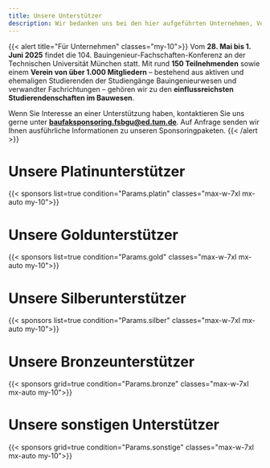 ```yaml
---
title: Unsere Unterstützer
description: Wir bedanken uns bei den hier aufgeführten Unternehmen, Vereinen und Organisationen herzlich für Ihre Unterstützung, ohne deren die Durchführung der 104. BauFaK in München nicht möglich wäre. Worte dieser Sponsoren findet ihr hier auf der Webseite, auf Flyern in den Willkommenstüten, im Pre- und Endreader und an vielen weiteren Stellen.
---
```


{{< alert title="Für Unternehmen" classes="my-10">}}
Vom **28. Mai bis 1. Juni 2025** findet die 104. Bauingenieur-Fachschaften-Konferenz an der Technischen Universität München statt. Mit rund **150 Teilnehmenden** sowie einem **Verein von über 1.000 Mitgliedern** – bestehend aus aktiven und ehemaligen Studierenden der Studiengänge Bauingenieurwesen und verwandter Fachrichtungen – gehören wir zu den **einflussreichsten Studierendenschaften im Bauwesen**.

Wenn Sie Interesse an einer Unterstützung haben, kontaktieren Sie uns gerne unter **[baufaksponsoring.fsbgu@ed.tum.de](mailto:baufaksponsoring.fsbgu@ed.tum.de)**. Auf Anfrage senden wir Ihnen ausführliche Informationen zu unseren Sponsoringpaketen.
{{< /alert >}}

# Unsere Platinunterstützer

{{< sponsors list=true condition="Params.platin" classes="max-w-7xl mx-auto my-10">}}

# Unsere Goldunterstützer

{{< sponsors list=true condition="Params.gold" classes="max-w-7xl mx-auto my-10">}}

# Unsere Silberunterstützer

{{< sponsors list=true condition="Params.silber" classes="max-w-7xl mx-auto my-10">}}

# Unsere Bronzeunterstützer

{{< sponsors grid=true condition="Params.bronze" classes="max-w-7xl mx-auto my-10">}}

# Unsere sonstigen Unterstützer

{{< sponsors grid=true condition="Params.sonstige" classes="max-w-7xl mx-auto my-10">}}
